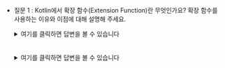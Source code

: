 - 질문 1 : Kotlin에서 확장 함수(Extension Function)란 무엇인가요? 확장 함수를 사용하는 이유와 이점에 대해 설명해 주세요.
    <details>
    <summary>여기를 클릭하면 답변을 볼 수 있습니다</summary>

    - 확장 함수란?  
        - 확장 함수란 기존 클래스에 새로운 함수를 추가하는 기능을 말합니다. 이러한 기능을 통해 기존 클래스의 소스코드를 변경하지 않고도 새로운 메소드를 정의할 수 있습니다.
        - 확장 함수는 클래스 외부에서 정의되며 해당 클래스의 객체에 의해 호출 될 수 있습니다. 
    
    - 이유와 이점
        - 기능 확장 : 기존 클래스의 새로운 기능을 추가하여 코드의 재상요성을 높일 수 있습니다.
        - 가독성 향상 : 확장 함수를 사용하면 코드가 더 읽기 쉽고 자연스러워집니다.
        - 유틸리티 함수 : 자주 사용하는 기능을 유틸리티 함수로 정의하여 여러 클래스에서 공통으로 사용할 수 있습니다.
        - 클린 코드 : 기존 클래스를 변경하지 않고도 새로운 기능을 추가할 수 있어, 기존 코드의 일관성과 안전성을 유지할 수 있습니다.

    - 예제 :
    ```kotlin
        // List 클래스에 sumOfEvenNumbers 확장 함수 정의
        fun List<Int>.sumOfEvenNumbers(): Int {
            return this.filter { it % 2 == 0 }.sum()
        }

        // 확장 함수 사용
        fun main() {
            val numbers = listOf(1, 2, 3, 4, 5, 6)
            println(numbers.sumOfEvenNumbers())  // 출력: 12
        }
    ```

    </details>
    <br/>
    <br/>

    
    <details>
    <summary>여기를 클릭하면 답변을 볼 수 있습니다</summary>
    </details>
    <br/>
    <br/>